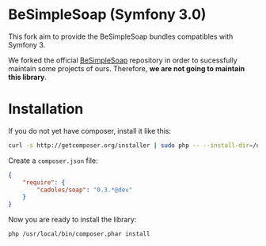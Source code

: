 # BeSimpleSoap (Symfony 3.0)

This fork aim to provide the BeSimpleSoap bundles compatibles with Symfony 3.

We forked the official
[BeSimpleSoap](https://github.com/BeSimple/BeSimpleSoap) repository in
order to sucessfully maintain some projects of ours. Therefore, **we are
not going to maintain this library**.

# Installation

If you do not yet have composer, install it like this:

```sh
curl -s http://getcomposer.org/installer | sudo php -- --install-dir=/usr/local/bin
```

Create a `composer.json` file:

```json
{
    "require": {
        "cadoles/soap": "0.3.*@dev"
    }
}
```

Now you are ready to install the library:

```sh
php /usr/local/bin/composer.phar install
```

